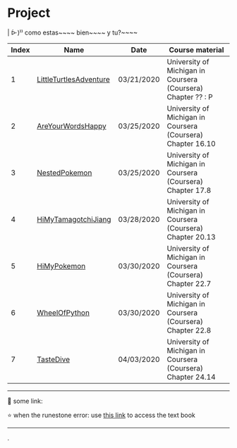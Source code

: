 
# Project


| ᐕ)⁾⁾ como estas~~~~ bien~~~~ y tu?~~~~


Index | Name | Date | Course material
---|---|---|---
1 | [LittleTurtlesAdventure](https://github.com/ocholuo/language/blob/master/PythonBasic/0.0.LittleTurtlesAdventure.md) | 03/21/2020 | University of Michigan in Coursera (Coursera) Chapter ?? : P
2 | [AreYourWordsHappy](https://github.com/ocholuo/language/blob/master/PythonBasic/0.0.AreYourWordsHappy.md) | 03/25/2020 | University of Michigan in Coursera (Coursera) Chapter 16.10
3 | [NestedPokemon](https://github.com/ocholuo/language/blob/master/PythonBasic/0.0.NestedPokemon.md) | 03/25/2020 | University of Michigan in Coursera (Coursera) Chapter 17.8
4 | [HiMyTamagotchiJiang](https://github.com/ocholuo/language/blob/master/PythonBasic/0.0.HiMyTamagotchiJiang.md) | 03/28/2020 | University of Michigan in Coursera (Coursera) Chapter 20.13
5 | [HiMyPokemon](https://github.com/ocholuo/language/blob/master/PythonBasic/0.0.HiMyPokemon.md) | 03/30/2020 | University of Michigan in Coursera (Coursera) Chapter 22.7
6 | [WheelOfPython](https://github.com/ocholuo/language/blob/master/PythonBasic/0.0.WheelOfPython.md) | 03/30/2020 | University of Michigan in Coursera (Coursera) Chapter 22.8
7 | [TasteDive](https://github.com/ocholuo/language/blob/master/PythonBasic/0.0.TasteDive.md) | 04/03/2020 | University of Michigan in Coursera (Coursera) Chapter 24.14

---

:purple_heart: some link:

:star: when the runestone error: use [this link](https://runestone.academy/runestone/books/published/fopp/AdvancedAccumulation/toctree.html) to access the text book

---












.
